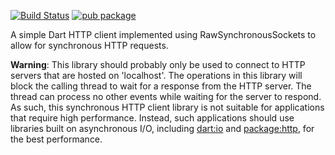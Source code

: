 [![Build Status](https://travis-ci.org/dart-lang/sync_http.svg?branch=master)](https://travis-ci.org/dart-lang/sync_http/)
[![pub package](https://img.shields.io/pub/v/sync_http.svg)](https://pub.dartlang.org/packages/sync_http)

A simple Dart HTTP client implemented using RawSynchronousSockets to allow for
synchronous HTTP requests.

**Warning**: This library should probably only be used to connect to HTTP 
servers that are hosted on 'localhost'. The operations in this library will
block the calling thread to wait for a response from the HTTP server. The thread
can process no other events while waiting for the server to respond. As such,
this synchronous HTTP client library is not suitable for applications that
require high performance. Instead, such applications should use libraries built
on asynchronous I/O, including
[dart:io](https://api.dartlang.org/stable/1.24.3/dart-io/dart-io-library.html)
and [package:http](https://pub.dartlang.org/packages/http), for the best 
performance.
